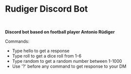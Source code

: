 # Rudiger Discord Bot
<br>

**Discord bot based on football player Antonio Rüdiger**
<br>

Commands:
- Type hello to get a response
- Type roll to get a dice roll from 1-6
- Type random to get a random number between 1-1000
- Use '?' before any command to get response to your DM
